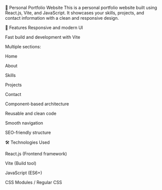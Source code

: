 🌟 Personal Portfolio Website
This is a personal portfolio website built using React.js, Vite, and JavaScript. It showcases your skills, projects, and contact information with a clean and responsive design.

🚀 Features
Responsive and modern UI

Fast build and development with Vite

Multiple sections:

Home

About

Skills

Projects

Contact

Component-based architecture

Reusable and clean code

Smooth navigation

SEO-friendly structure

🛠️ Technologies Used

React.js (Frontend framework)

Vite (Build tool)

JavaScript (ES6+)

CSS Modules / Regular CSS
